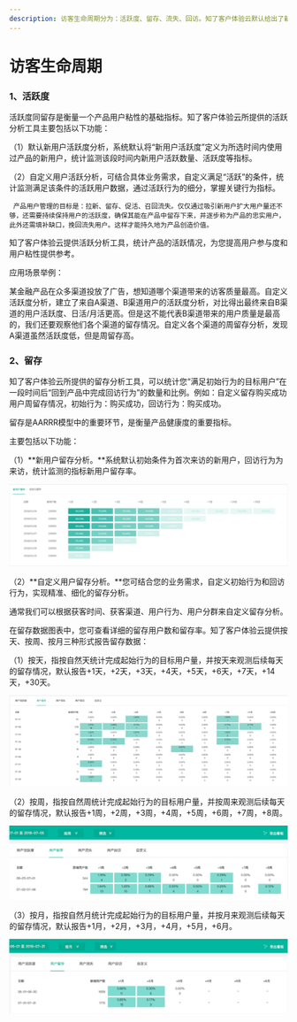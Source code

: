 ```yaml
---
description: 访客生命周期分为：活跃度、留存、流失、回访。知了客户体验云默认给出了新用户活跃度、新用户留存、新用户流失、新用户回访。您也可以根据业务情况进行自定义。
---
```


# 访客生命周期

### 1、活跃度

活跃度同留存是衡量一个产品用户粘性的基础指标。知了客户体验云所提供的活跃分析工具主要包括以下功能：

（1）默认新用户活跃度分析，系统默认将“新用户活跃度”定义为所选时间内使用过产品的新用户，统计监测该段时间内新用户活跃数量、活跃度等指标。

（2）自定义用户活跃分析，可结合具体业务需求，自定义满足“活跃”的条件，统计监测满足该条件的活跃用户数据，通过活跃行为的细分，掌握关键行为指标。

     产品用户管理的目标是：拉新、留存、促活、召回流失。仅仅通过吸引新用户扩大用户量还不够，还需要持续保持用户的活跃度，确保其能在产品中留存下来，并逐步称为产品的忠实用户，此外还需填补缺口，挽回流失用户。这样才能持久地为产品创造价值。

知了客户体验云提供活跃分析工具，统计产品的活跃情况，为您提高用户参与度和用户粘性提供参考。

应用场景举例：

某金融产品在众多渠道投放了广告，想知道哪个渠道带来的访客质量最高。自定义活跃度分析，建立了来自A渠道、B渠道用户的活跃度分析，对比得出最终来自B渠道的用户活跃度、日活/月活更高。但是这不能代表B渠道带来的用户质量是最高的，我们还要观察他们各个渠道的留存情况。自定义各个渠道的周留存分析，发现A渠道虽然活跃度低，但是周留存高。

### 2、留存

知了客户体验云所提供的留存分析工具，可以统计您“满足初始行为的目标用户”在一段时间后“回到产品中完成回访行为”的数量和比例。例如：自定义留存购买成功用户周留存情况，初始行为：购买成功，回访行为：购买成功。

   留存是AARRR模型中的重要环节，是衡量产品健康度的重要指标。

主要包括以下功能：

（1）**新用户留存分析。**系统默认初始条件为首次来访的新用户，回访行为为来访，统计监测的指标新用户留存率。

![&#x65B0;&#x7528;&#x6237;&#x7559;&#x5B58;&#x793A;&#x4F8B;](../.gitbook/assets/ping-mu-kuai-zhao-20180927-shang-wu-10.23.29.png)

（2）**自定义用户留存分析。**您可结合您的业务需求，自定义初始行为和回访行为，实现精准、细化的留存分析。

  通常我们可以根据获客时间、获客渠道、用户行为、用户分群来自定义留存分析。

在留存数据图表中，您可查看详细的留存用户数和留存率。知了客户体验云提供按天、按周、按月三种形式报告留存数据：

（1）按天，指按自然天统计完成起始行为的目标用户量，并按天来观测后续每天的留存情况，默认报告+1天，+2天，+3天，+4天，+5天，+6天，+7天，+14天，+30天。

![&#x7528;&#x6237;&#x7559;&#x5B58;&#xFF08;&#x6309;&#x5929;&#x663E;&#x793A;&#xFF09;](../.gitbook/assets/ping-mu-kuai-zhao-20180927-shang-wu-10.19.03.png)

（2）按周，指按自然周统计完成起始行为的目标用户量，并按周来观测后续每天的留存情况，默认报告+1周，+2周，+3周，+4周，+5周，+6周，+7周，+8周。

![&#x7528;&#x6237;&#x7559;&#x5B58;&#xFF08;&#x6309;&#x5468;&#x663E;&#x793A;&#xFF09;](../.gitbook/assets/ping-mu-kuai-zhao-20180927-shang-wu-10.36.09.png)

（3）按月，指按自然月统计完成起始行为的目标用户量，并按月来观测后续每天的留存情况，默认报告+1月，+2月，+3月，+4月，+5月，+6月。

![&#x7528;&#x6237;&#x7559;&#x5B58;&#xFF08;&#x6309;&#x6708;&#x663E;&#x793A;&#xFF09;](../.gitbook/assets/ping-mu-kuai-zhao-20180927-shang-wu-10.36.29.png)



